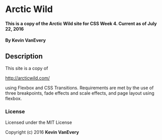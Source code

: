# Arctic Wild

#### This is a copy of the Arctic Wild site for CSS Week 4.  Current as of July 22, 2016

#### By Kevin VanEvery

## Description

This site is a copy of

http://arcticwild.com/

using Flexbox and CSS Transitions.  Requirements are met by the use of three breakpoints, fade effects and scale effects, and page layout using flexbox.

### License

Licensed under the MIT License

Copyright (c) 2016 **Kevin VanEvery**
